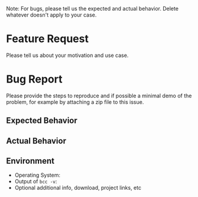 Note: For bugs, please tell us the expected and actual behavior. Delete whatever doesn't apply to your case.


# Feature Request

Please tell us about your motivation and use case. 


# Bug Report

Please provide the steps to reproduce and if possible a minimal demo of the problem, for example by attaching a zip file to this issue.

## Expected Behavior 


## Actual Behavior


## Environment

- Operating System:
- Output of `bcc -v`: 
- Optional additional info, download, project links, etc
